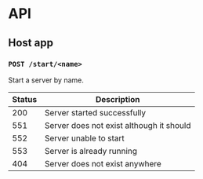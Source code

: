 # API








## Host app

### `POST /start/<name>`

Start a server by name.

Status | Description
----|------------
200 | Server started successfully
551 | Server does not exist although it should
552 | Server unable to start
553 | Server is already running
404 | Server does not exist anywhere
